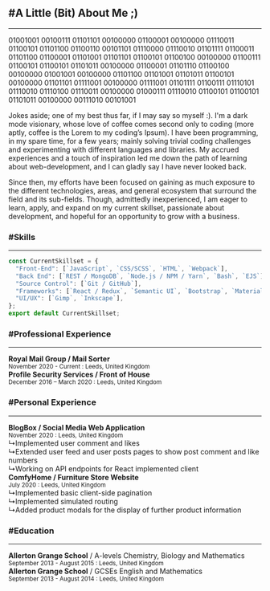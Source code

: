 ## <span class="comment level-2">\#</span>A Little (Bit) About Me ;)
_ _ _

<p class="font-13">01001001 00100111 01101101 00100000 01100001 00100000 01110011 01100101 01101100 01100110 00101101 01110000 01110010 01101111 01100011 01101100 01100001 01101001 01101101 01100101 01100100 00100000 01100111 01100101 01100101 01101011 00100000 01100001 01101110 01100100 00100000 01001001 00100000 01101100 01101001 01101011 01100101 00100000 01101101 01111001 00100000 01111001 01101111 01100111 01110101 01110010 01110100 01110011 00100000 01000111 01110010 01100101 01100101 01101011 00100000 00111010 00101001</p>
  
Jokes aside; one of my best thus far, if I may say so myself :). I'm a dark mode visionary, whose love of coffee comes second only to coding (more aptly, coffee is the Lorem to my coding’s Ipsum). I have been programming, in my spare time, for a few years; mainly solving trivial coding challenges and experimenting with different languages and libraries. My accrued experiences and a touch of inspiration led me down the path of learning about web-development, and I can gladly say I have never looked back.
  
Since then, my efforts have been focused on gaining as much exposure to the different technologies, areas, and general ecosystem that surround the field and its sub-fields. Though, admittedly inexperienced, I am eager to learn, apply, and expand on my current skillset, passionate about development, and hopeful for an opportunity to grow with a business.

### <span class="comment level-3">\#</span>Skills
_ _ _

```javascript
const CurrentSkillset = {
  "Front-End": [`JavaScript`, `CSS/SCSS`, `HTML`, `Webpack`],
  "Back End": [`REST / MongoDB`, `Node.js / NPM / Yarn`, `Bash`, `EJS`],
  "Source Control": [`Git / GitHub`],
  "Frameworks": [`React / Redux`, `Semantic UI`, `Bootstrap`, `Material UI`, `Express.js`],
  "UI/UX": [`Gimp`, `Inkscape`],
};
export default CurrentSkillset;
```

### <span class="comment level-3">\#</span>Professional Experience
_ _ _

**Royal Mail Group / Mail Sorter**  
<small>November 2020 - Current : Leeds, United Kingdom</small>  
**Profile Security Services / Front of House**  
<small>December 2016 – March 2020 : Leeds, United Kingdom</small>  

### <span class="comment level-3">\#</span>Personal Experience
_ _ _

**BlogBox / Social Media Web Application**  
<small>November 2020 : Leeds, United Kingdom</small>  
↳Implemented user comment and likes  
↳Extended user feed and user posts pages to show post comment and like numbers  
↳Working on API endpoints for React implemented client  
**ComfyHome / Furniture Store Website**  
<small>July 2020 : Leeds, United Kingdom</small>  
↳Implemented basic client-side pagination  
↳Implemented simulated routing  
↳Added product modals for the display of further product information  
  
### <span class="comment level-3">\#</span>Education
_ _ _
  
**Allerton Grange School** / A-levels Chemistry, Biology and Mathematics  
<small>September 2013 - August 2015 : Leeds, United Kingdom</small>  
**Allerton Grange School** / GCSEs English and Mathematics  
<small>September 2013 - August 2014 : Leeds, United Kingdom</small>
